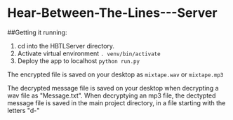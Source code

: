 # Hear-Between-The-Lines---Server
##Getting it running: 

1. cd into the HBTLServer directory. 
2. Activate virtual environment ```. venv/bin/activate ```
3. Deploy the app to localhost ```python run.py ```

The encrypted file is saved on your desktop as ```mixtape.wav``` or ```mixtape.mp3```


The decrypted message file is saved on your desktop when decrypting a wav file as "Message.txt". When decryptying an mp3 file, the dectypted message file is saved in the main project directory, in a file starting with the letters "d-"